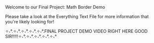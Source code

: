 Welcome to our Final Project: Math Border Demo


Please take a look at the Everything Text File for more information that you're likely looking for!


✧˖°.✧˖°.✧˖°.✧˖°.✧˖°.FINAL PROJECT DEMO VIDEO RIGHT HERE GOOD SIR!!!!!✧˖°.✧˖°.✧˖°.✧˖°.✧˖°

~~~~~!!!!!!      YouTube link for the Final Project Demo Video: https://youtu.be/YVLusjbWca4   ~~~~~~ !!!!!
 
